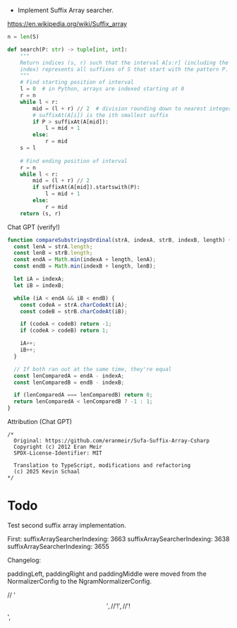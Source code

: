 - Implement Suffix Array searcher.

https://en.wikipedia.org/wiki/Suffix_array

```python
n = len(S)

def search(P: str) -> tuple[int, int]:
    """
    Return indices (s, r) such that the interval A[s:r] (including the end
    index) represents all suffixes of S that start with the pattern P.
    """
    # Find starting position of interval
    l = 0  # in Python, arrays are indexed starting at 0
    r = n
    while l < r:
        mid = (l + r) // 2  # division rounding down to nearest integer
        # suffixAt(A[i]) is the ith smallest suffix
        if P > suffixAt(A[mid]):
            l = mid + 1
        else:
            r = mid
    s = l
    
    # Find ending position of interval
    r = n
    while l < r:
        mid = (l + r) // 2
        if suffixAt(A[mid]).startswith(P):
            l = mid + 1
        else:
            r = mid
    return (s, r)
```

Chat GPT (verify!)

```js
function compareSubstringsOrdinal(strA, indexA, strB, indexB, length) {
  const lenA = strA.length;
  const lenB = strB.length;
  const endA = Math.min(indexA + length, lenA);
  const endB = Math.min(indexB + length, lenB);

  let iA = indexA;
  let iB = indexB;

  while (iA < endA && iB < endB) {
    const codeA = strA.charCodeAt(iA);
    const codeB = strB.charCodeAt(iB);

    if (codeA < codeB) return -1;
    if (codeA > codeB) return 1;

    iA++;
    iB++;
  }

  // If both ran out at the same time, they're equal
  const lenComparedA = endA - indexA;
  const lenComparedB = endB - indexB;

  if (lenComparedA === lenComparedB) return 0;
  return lenComparedA < lenComparedB ? -1 : 1;
}
```

Attribution (Chat GPT)

```text
/*
  Original: https://github.com/eranmeir/Sufa-Suffix-Array-Csharp
  Copyright (c) 2012 Eran Meir
  SPDX-License-Identifier: MIT

  Translation to TypeScript, modifications and refactoring
  (c) 2025 Kevin Schaal
*/
```

Todo
====

Test second suffix array implementation.

First:
suffixArraySearcherIndexing: 3663
suffixArraySearcherIndexing: 3638
suffixArraySearcherIndexing: 3655


Changelog:

paddingLeft, paddingRight and paddingMiddle were moved from the NormalizerConfig to the
NgramNormalizerConfig.

// '$$',
//   '!',
//   '!$$',